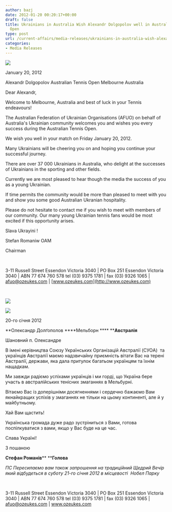 ```yaml
---
author: bazj
date: 2012-01-20 00:20:17+00:00
draft: false
title: Ukrainians in Australia Wish Alexandr Dolgopolov well in Australian Tennis
  Open
type: post
url: /current-affairs/media-releases/ukrainians-in-australia-wish-alexandr-dolgopolov-well-in-australian-tennis-open/
categories:
- Media Releases
---
```


[![](http://www.ozeukes.com/wp-content/uploads/2012/01/zCYOA-Web-letterhead-color-600-pxls1.jpg)
](http://www.ozeukes.com/wp-content/uploads/2012/01/zCYOA-Web-letterhead-color-600-pxls1.jpg)


January 20, 2012


Alexandr Dolgopolov
Australian Tennis Open
Melbourne
Australia

Dear Alexandr,

Welcome to Melbourne, Australia and best of luck in your Tennis endeavours!

The Australian Federation of Ukrainian Organisations (AFUO) on behalf of Australia's Ukrainian community welcomes you and wishes you every success during the Australian Tennis Open.

We wish you well in your match on Friday January 20, 2012.

Many Ukrainians will be cheering you on and hoping you continue your successful journey.

There are over 37 000 Ukrainians in Australia, who delight at the successes of Ukrainians in the sporting and other fields.

Currently we are most pleased to hear though the media the success of you as a young Ukrainian.

If time permits the community would be more than pleased to meet with you and show you some good Australian Ukranian hospitality.

Please do not hesitate to contact me if you wish to meet with members of our community. Our many young Ukrainian tennis fans would be most excited if this opportunity arises.

Slava Ukrayini !



Stefan Romaniw OAM

Chairman





 




3-11 Russell Street Essendon Victoria 3040 | PO Box 251 Essendon Victoria 3040 | ABN 77 674 760 578
tel (03) 9375 1781 | fax (03) 9326 1065 | afuo@ozeukes.com | [www.ozeukes.com](http://www.ozeukes.com)




 








[![](http://www.ozeukes.com/wp-content/uploads/2012/01/Divider-Ukrainian-Australian-flags-long.jpg)
](http://www.ozeukes.com/wp-content/uploads/2012/01/Divider-Ukrainian-Australian-flags-long.jpg)




[![](http://www.ozeukes.com/wp-content/uploads/2012/01/zCYOA-Web-letterhead-color-600-pxls2.jpg)
](http://www.ozeukes.com/wp-content/uploads/2012/01/zCYOA-Web-letterhead-color-600-pxls2.jpg)




20-го січня 2012


**Олександр Долґополов
****Мельборн ****
****Aвстралія**

Шановний п. Олександре

В імені керівництва Cоюзу Українських Організацій Aвстралії (CУОA)  та українців Австралії маємо надзвичайну приємність вітати Вас на терені Aвстралії, держави, яка дала притулок багатьом українцям та їхнім нащадкам.

Ми завжди радіємо успіхами українців і ми горді, що Україна бере участь в австралійських тенісних змаганнях в Мельбурні.

Вітаємо Вас із доперішніми досягненнями і сердечно бажаємо Вам якнайкращих успіхів у змаганнях не тільки на цьому континенті, але й у майбутньому.

Хай Вам щастить!

Українська громада дуже радо зустріниться з Вами, готова поспілкуватися з вами, якщо у Вас буде на це час.

Слава Україні!

З пошаною



**Стефан Романів****
****Голова**



_ПC Пересилаємо вам також запрошення на традиційний Щедрий Вечір який відбудеться в суботу 21-го січня 2012 в місцевості  Нобел Парку_




 






3-11 Russell Street Essendon Victoria 3040 | PO Box 251 Essendon Victoria 3040 | ABN 77 674 760 578
tel (03) 9375 1781 | fax (03) 9326 1065 | afuo@ozeukes.com | www.ozeukes.com





 





